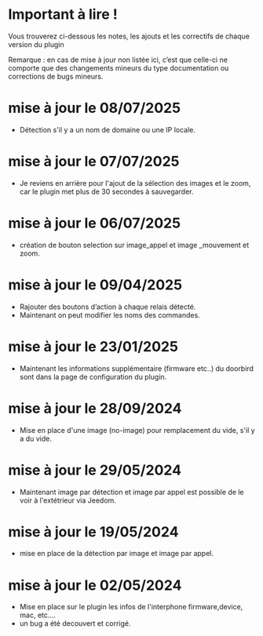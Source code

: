 Important à lire !
===
Vous trouverez ci-dessous les notes, les ajouts et les correctifs de chaque version du plugin

Remarque : en cas de mise à jour non listée ici, c’est que celle-ci ne comporte que des changements mineurs du type documentation ou corrections de bugs mineurs.

mise à jour le 08/07/2025
===
- Détection s'il y a un nom de domaine ou une IP locale.

mise à jour le 07/07/2025
===
- Je reviens en arrière pour l'ajout de la sélection des images et le zoom, car le plugin met plus de 30 secondes à sauvegarder.

mise à jour le 06/07/2025
===
- création de bouton selection sur image_appel et image _mouvement et zoom.
  
mise à jour le 09/04/2025
===
- Rajouter des boutons d’action à chaque relais détecté.
- Maintenant on peut modifier les noms des commandes.
  
mise à jour le 23/01/2025
===
- Maintenant les informations supplémentaire (firmware etc..) du doorbird sont dans la page de configuration du plugin.
  
mise à jour le 28/09/2024
===
- Mise en place d'une image (no-image) pour remplacement du vide, s'il y a du vide.
  
mise à jour le 29/05/2024
===
- Maintenant image par détection et image par appel est possible de le voir à l'extétrieur via Jeedom.
  
mise à jour le 19/05/2024
===
- mise en place de la détection par image et image par appel.
  
mise à jour le 02/05/2024
===

- Mise en place sur le plugin les infos de l'interphone firmware,device, mac, etc....
- un bug a été decouvert et corrigé.
